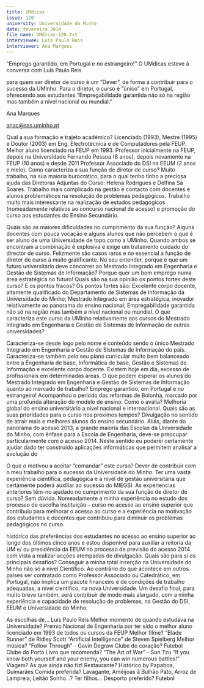 ```yaml
---
title: UMdicas
issue: 120
university: Universidade do Minho
date: fevereiro 2014
file_name: UMdicas-120.txt
interviewee: Luís Paulo Reis
interviewer: Ana Marques
---
```


“Emprego garantido, em Portugal e no estrangeiro!”
O UMdicas esteve à conversa com Luís Paulo Reis

para quem ser diretor de curso é um “Dever”, de
forma a contribuir para o sucesso da UMinho. Para
o diretor, o curso é “único” em Portugal, oferecendo
aos estudantes “Empregabilidade garantida não só
na região mas também a nível nacional ou mundial.”

Ana Marques

anac@sas.uminho.pt

Qual a sua formação e trajeto académico?
Licenciado (1993), Mestre (1995) e Doutor (2003)
em Eng. Electrotécnica e de Computadores pela
FEUP. Melhor aluno licenciado na FEUP em 1993.
Professor inicialmente na FEUP, depois na Universidade Fernando Pessoa (8 anos), depois novamente
na FEUP (10 anos) e desde 2011 Professor Associado do DSI na EEUM (2 anos e meio).
Como caracteriza a sua função de diretor de
curso?
Muito trabalho, na sua maioria burocrático, para o
qual tenho tinho a preciosa ajuda das Diretoras Adjuntas do Curso: Helena Rodrigues e Delfina Sá Soares. Trabalho mais complicado na gestão e contacto
com docentes e alunos problemáticos na resolução
de problemas pedagógicos. Trabalho muito mais
interessante na realização de estudos pedagógicos
(nomeadamente relativos ao concurso nacional de
acesso) e promoção do curso aos estudantes do Ensino Secundário.

Quais são as maiores dificuldades no cumprimento da sua função?
Alguns docentes com pouca vocação e alguns alunos
que não percebem o que é ser aluno de uma Universidade de topo como a UMinho. Quando ambos
se encontram a combinação é explosiva e exige um
tratamento cuidado do director de curso. Felizmente
são casos raros e no essencial a função de diretor de
curso á muito gratificante.
No seu entender, porque é que um futuro universitário deve concorrer ao Mestrado Integrado em Engenharia e Gestão de Sistemas
de Informação?
Porque quer um bom emprego numa área estratégica no futuro!
Quais são na sua opinião os pontos fortes deste curso? E os pontos fracos?
Os pontos fortes são: Excelente corpo docente, altamente qualificado do Departamento de Sistemas de
Informação da Universidade do Minho; Mestrado Integrado em área estratégica, inovador relativamente
ao panorama do ensino nacional; Empregabilidade
garantida não só na região mas também a nível nacional ou mundial.
O que caracteriza este curso da UMinho relativamente aos cursos do Mestrado Integrado
em Engenharia e Gestão de Sistemas de Informação de outras universidades?

Caracteriza-se desde logo pelo nome e conteúdo
sendo o único Mestrado Integrado em Engenharia e
Gestão de Sistemas de Informação do país. Caracteriza-se também pelo seu plano curricular muito bem
balanceado entre a Engenharia de base, Informática
de base, Gestão e Sistemas de Informação e excelente corpo docente.
Existem hoje em dia, excesso de profissionais
em determinadas áreas. O que podem esperar os alunos do Mestrado Integrado em Engenharia e Gestão de Sistemas de Informação
quanto ao mercado de trabalho?
Emprego garantido, em Portugal e no estrangeiro!
Acompanhou o período das reformas de Bolonha, marcado por uma profunda alteração do
modelo de ensino. Como o avalia?
Melhoria global do ensino universitário a nível nacional e internacional.
Quais são as suas prioridades para o curso
nos próximos tempos?
Divulgação no sentido de atrair mais e melhores alunos do ensino secundário. Aliás, diante do panorama
do acesso 2013, a grande maioria das Escolas da
Universidade do Minho, com ênfase para a Escola
de Engenharia, deve-se preocupar particularmente com o acesso 2014. Neste sentido eu poderei
certamente ajudar dado ter construído aplicações
informáticas que permitem analisar a evolução do

O que o motivou a aceitar “comandar” este
curso?
Dever de contribuir com o meu trabalho para o
sucesso da Universidade do Minho. Ter uma vasta
experiência científica, pedagógica e a nível de gestão universitária que certamente poderá auxiliar ao
sucesso do MIEGSI.
As experiencias anteriores têm-no ajudado
no cumprimento da sua função de diretor de
curso?
Sem dúvida. Nomeadamente a minha experiência
no estudo dos processo de escolha instituição –
curso no acesso ao ensino superior que contribuiu
para melhorar o acesso ao curso e a experiência na
motivação dos estudantes e docentes que contribuiu
para diminuir os problemas pedagógicos no curso.

histórico das preferências dos estudantes no acesso
ao ensino superior ao longo dos últimos cinco anos
e estou disponível para auxiliar a reitoria da UM e/
ou presidência da EEUM no processo de previsão do
acesso 2014 com vista a realizar acções atempadas
de divulgação.
Quais são para si os principais desafios?
Conseguir a minha total inserção na Universidade
do Minho não só a nível Científico. Ao contrário do
que acontece em outros países ser contratado como
Professor Associado ou Catedrático, em Portugal,
não implica um pacote financeiro e de condições de
trabalho adequadas, a nível científico, na nova Universidade. Um desafio final, para muito breve também, será contribuir de modo mais alargado, com
a minha experiência e capacidade de resolução de
problemas, na Gestão do DSI, EEUM e Universidade
do Minho.

As escolhas de...
Luís Paulo Reis
Melhor momento de quando estudava na
Universidade?
Prémio Nacional de Engenharia por ter sido o
melhor aluno licenciado em 1993 de todos os
cursos da FEUP
Melhor filme?
“Blade Runner” de Ridley Scott
“Artificial Intelligence” de Steven Spielberg
Melhor música?
“Follow Through” - Gavin Degraw
Clube do coração?
Futebol Clube do Porto
Livro que recomenda?
“The Art of War” - Sun Tzu “If you know both
yourself and your enemy, you can win numerous
battles!”
Viagem?
As que ainda não fiz!
Restaurante?
Histórico by Papaboa, Guimarães
Comida preferida?
Lavagante, Amêijoas à Bulhão Pato, Arroz de
Lampreia, Leitão
Sonho…?
Ter filhos...
Desporto preferido?
Futebol

